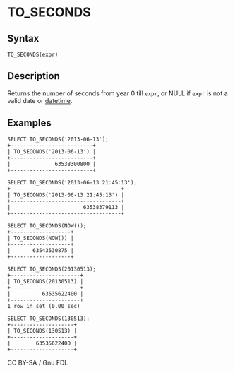
# TO_SECONDS

## Syntax


```
TO_SECONDS(expr)
```

## Description


Returns the number of seconds from year 0 till `expr`, or NULL if `expr` is not a valid date or [datetime](../../../../data-types/date-and-time-data-types/datetime.md).


## Examples


```
SELECT TO_SECONDS('2013-06-13');
+--------------------------+
| TO_SECONDS('2013-06-13') |
+--------------------------+
|              63538300800 |
+--------------------------+

SELECT TO_SECONDS('2013-06-13 21:45:13');
+-----------------------------------+
| TO_SECONDS('2013-06-13 21:45:13') |
+-----------------------------------+
|                       63538379113 |
+-----------------------------------+

SELECT TO_SECONDS(NOW());
+-------------------+
| TO_SECONDS(NOW()) |
+-------------------+
|       63543530875 |
+-------------------+

SELECT TO_SECONDS(20130513);
+----------------------+
| TO_SECONDS(20130513) |
+----------------------+
|          63535622400 |
+----------------------+
1 row in set (0.00 sec)

SELECT TO_SECONDS(130513);
+--------------------+
| TO_SECONDS(130513) |
+--------------------+
|        63535622400 |
+--------------------+
```


CC BY-SA / Gnu FDL

